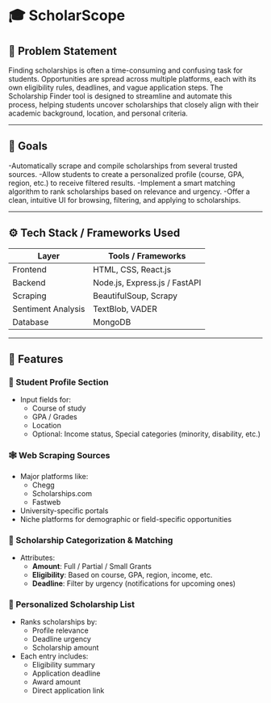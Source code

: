 # 🎓 ScholarScope

## 🧩 Problem Statement

Finding scholarships is often a time-consuming and confusing task for students. Opportunities are spread across multiple platforms, each with its own eligibility rules, deadlines, and vague application steps. The Scholarship Finder tool is designed to streamline and automate this process, helping students uncover scholarships that closely align with their academic background, location, and personal criteria.

---

## 🎯 Goals

-Automatically scrape and compile scholarships from several trusted sources.
-Allow students to create a personalized profile (course, GPA, region, etc.) to receive filtered results.
-Implement a smart matching algorithm to rank scholarships based on relevance and urgency.
-Offer a clean, intuitive UI for browsing, filtering, and applying to scholarships.

---

## ⚙️ Tech Stack / Frameworks Used

| Layer        | Tools / Frameworks |
|--------------|--------------------|
| Frontend     | HTML, CSS, React.js |
| Backend      | Node.js, Express.js / FastAPI |
| Scraping     | BeautifulSoup, Scrapy |
| Sentiment Analysis | TextBlob, VADER |
| Database     | MongoDB |

---

## 🚀 Features

### 🔐 Student Profile Section
- Input fields for:
  - Course of study
  - GPA / Grades
  - Location
  - Optional: Income status, Special categories (minority, disability, etc.)

### 🕸️ Web Scraping Sources
- Major platforms like:
  - Chegg
  - Scholarships.com
  - Fastweb
- University-specific portals
- Niche platforms for demographic or field-specific opportunities

### 🧠 Scholarship Categorization & Matching
- Attributes:
  - **Amount**: Full / Partial / Small Grants
  - **Eligibility**: Based on course, GPA, region, income, etc.
  - **Deadline**: Filter by urgency (notifications for upcoming ones)

### 📄 Personalized Scholarship List
- Ranks scholarships by:
  - Profile relevance
  - Deadline urgency
  - Scholarship amount
- Each entry includes:
  - Eligibility summary
  - Application deadline
  - Award amount
  - Direct application link

